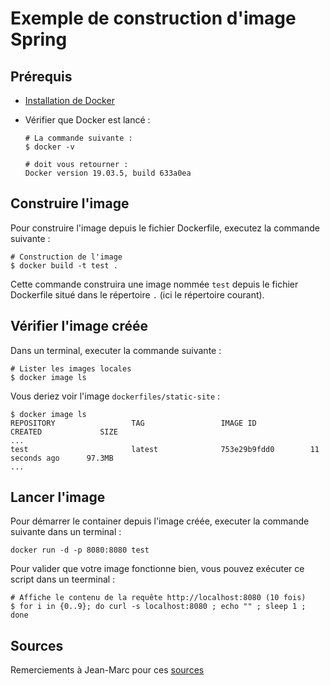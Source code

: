 # Exemple de construction d'image Spring

## Prérequis

- [Installation de Docker](../../../docs/installation/docker_install.html)
- Vérifier que Docker est lancé :

  ```shell
  # La commande suivante :
  $ docker -v

  # doit vous retourner :
  Docker version 19.03.5, build 633a0ea
  ```

## Construire l'image

Pour construire l'image depuis le fichier Dockerfile, executez la commande suivante :

```shell
# Construction de l'image
$ docker build -t test .
```

Cette commande construira une image nommée `test` depuis le fichier Dockerfile situé dans le répertoire `.` (ici le répertoire courant).

## Vérifier l'image créée

Dans un terminal, executer la commande suivante :

```shell
# Lister les images locales
$ docker image ls
```

Vous deriez voir l'image `dockerfiles/static-site` :

```shell
$ docker image ls
REPOSITORY                 TAG                 IMAGE ID            CREATED             SIZE
...
test                       latest              753e29b9fdd0        11 seconds ago      97.3MB
...
```

## Lancer l'image

Pour démarrer le container depuis l'image créée, executer la commande suivante dans un terminal :

```shell
docker run -d -p 8080:8080 test
```

Pour valider que votre image fonctionne bien, vous pouvez exécuter ce script dans un teerminal :

```shell
# Affiche le contenu de la requête http://localhost:8080 (10 fois)
$ for i in {0..9}; do curl -s localhost:8080 ; echo "" ; sleep 1 ; done
```

## Sources

Remerciements à Jean-Marc pour ces [sources](https://github.com/jm-devweb/docker-springframework)
